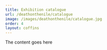 ```yaml
---
title: Exhibition catalogue
url: /deathonthenile/catalogue
image: /images/deathonthenile/catalogue.jpg
order: 4
layout: coffins
---
```


The content goes here

